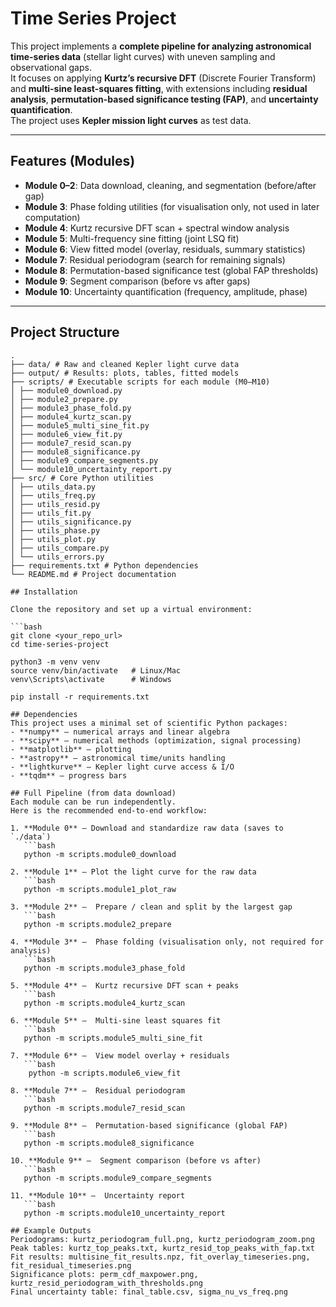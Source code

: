 # Time Series Project

This project implements a **complete pipeline for analyzing astronomical time-series data** (stellar light curves) with uneven sampling and observational gaps.  
It focuses on applying **Kurtz’s recursive DFT** (Discrete Fourier Transform) and **multi-sine least-squares fitting**, with extensions including **residual analysis**, **permutation-based significance testing (FAP)**, and **uncertainty quantification**.  
The project uses **Kepler mission light curves** as test data.

---

## Features (Modules)

- **Module 0–2**: Data download, cleaning, and segmentation (before/after gap)
- **Module 3**: Phase folding utilities (for visualisation only, not used in later computation) 
- **Module 4**: Kurtz recursive DFT scan + spectral window analysis
- **Module 5**: Multi-frequency sine fitting (joint LSQ fit)
- **Module 6**: View fitted model (overlay, residuals, summary statistics)
- **Module 7**: Residual periodogram (search for remaining signals)
- **Module 8**: Permutation-based significance test (global FAP thresholds)
- **Module 9**: Segment comparison (before vs after gaps)
- **Module 10**: Uncertainty quantification (frequency, amplitude, phase)

---

## Project Structure
```
.
├── data/ # Raw and cleaned Kepler light curve data
├── output/ # Results: plots, tables, fitted models
├── scripts/ # Executable scripts for each module (M0–M10)
│ ├── module0_download.py
│ ├── module2_prepare.py
│ ├── module3_phase_fold.py
│ ├── module4_kurtz_scan.py
│ ├── module5_multi_sine_fit.py
│ ├── module6_view_fit.py
│ ├── module7_resid_scan.py
│ ├── module8_significance.py
│ ├── module9_compare_segments.py
│ └── module10_uncertainty_report.py
├── src/ # Core Python utilities
│ ├── utils_data.py
│ ├── utils_freq.py
│ ├── utils_resid.py
│ ├── utils_fit.py
│ ├── utils_significance.py
│ ├── utils_phase.py
│ ├── utils_plot.py
│ ├── utils_compare.py
│ └── utils_errors.py
├── requirements.txt # Python dependencies
└── README.md # Project documentation
```


```
## Installation

Clone the repository and set up a virtual environment:

```bash
git clone <your_repo_url>
cd time-series-project

python3 -m venv venv
source venv/bin/activate   # Linux/Mac
venv\Scripts\activate      # Windows

pip install -r requirements.txt
```

```
## Dependencies
This project uses a minimal set of scientific Python packages:
- **numpy** — numerical arrays and linear algebra
- **scipy** — numerical methods (optimization, signal processing)
- **matplotlib** — plotting
- **astropy** — astronomical time/units handling
- **lightkurve** — Kepler light curve access & I/O
- **tqdm** — progress bars
```

```
## Full Pipeline (from data download)
Each module can be run independently.  
Here is the recommended end-to-end workflow:

1. **Module 0** — Download and standardize raw data (saves to `./data`)  
   ```bash
   python -m scripts.module0_download

2. **Module 1** — Plot the light curve for the raw data 
   ```bash
   python -m scripts.module1_plot_raw

3. **Module 2** —  Prepare / clean and split by the largest gap
   ```bash
   python -m scripts.module2_prepare

4. **Module 3** —  Phase folding (visualisation only, not required for analysis)
   ```bash
   python -m scripts.module3_phase_fold

5. **Module 4** —  Kurtz recursive DFT scan + peaks
   ```bash
   python -m scripts.module4_kurtz_scan

6. **Module 5** —  Multi-sine least squares fit
   ```bash
   python -m scripts.module5_multi_sine_fit

7. **Module 6** —  View model overlay + residuals
   ```bash
    python -m scripts.module6_view_fit

8. **Module 7** —  Residual periodogram
   ```bash
   python -m scripts.module7_resid_scan

9. **Module 8** —  Permutation-based significance (global FAP)
   ```bash
   python -m scripts.module8_significance

10. **Module 9** —  Segment comparison (before vs after)
   ```bash
   python -m scripts.module9_compare_segments

11. **Module 10** —  Uncertainty report
   ```bash
   python -m scripts.module10_uncertainty_report
```


```
## Example Outputs
Periodograms: kurtz_periodogram_full.png, kurtz_periodogram_zoom.png
Peak tables: kurtz_top_peaks.txt, kurtz_resid_top_peaks_with_fap.txt
Fit results: multisine_fit_results.npz, fit_overlay_timeseries.png, fit_residual_timeseries.png
Significance plots: perm_cdf_maxpower.png, kurtz_resid_periodogram_with_thresholds.png
Final uncertainty table: final_table.csv, sigma_nu_vs_freq.png
```
